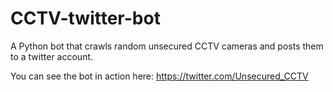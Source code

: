 # CCTV-twitter-bot
A Python bot that crawls random unsecured CCTV cameras and posts them to a twitter account.

You can see the bot in action here: https://twitter.com/Unsecured_CCTV
